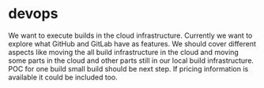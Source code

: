 # devops
We want to execute builds in the cloud infrastructure. Currently we want to explore what GitHub and GitLab have as features. We should cover different aspects like moving the all build infrastructure in the cloud and moving some parts in the cloud and other parts still in our local build infrastructure. POC for one build small build should be next step. If pricing information is available it could be included too.
